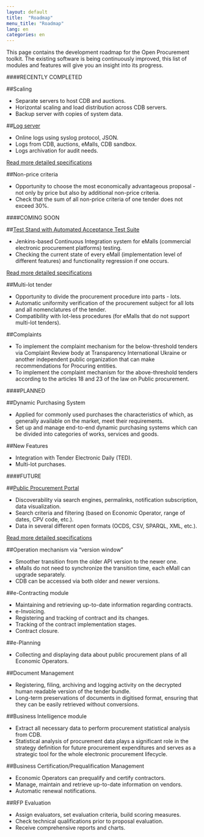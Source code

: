 ```yaml
---
layout: default
title:  "Roadmap"
menu_title: "Roadmap"
lang: en
categories: en
---
```


This page contains the development roadmap for the Open Procurement toolkit. The existing software is being continuously improved, this list of modules and features will give you an insight into its progress.

####RECENTLY COMPLETED

##Scaling
* Separate servers to host CDB and auctions.
* Horizontal scaling and load distribution across CDB servers.
* Backup server with copies of system data.

##[Log server](http://openprocurement.org/en/log-server.html)
* Online logs using syslog protocol, JSON.
* Logs from CDB, auctions, eMalls, CDB sandbox.
* Logs archivation for audit needs.

[Read more detailed specifications](http://openprocurement.org/en/log-server.html)

##Non-price criteria
* Opportunity to choose the most economically advantageous proposal - not only by price but also by additional non-price criteria.
* Check that the sum of all non-price criteria of one tender does not exceed 30%.

####COMING SOON

##[Test Stand with Automated Acceptance Test Suite](http://openprocurement.org/en/test-stand.html) 
* Jenkins-based Continuous Integration system for eMalls (commercial electronic procurement platforms) testing. 
* Checking the current state of every eMall (implementation level of different features) and functionality regression if one occurs.

[Read more detailed specifications](http://openprocurement.org/en/test-stand.html) 

##Multi-lot tender
* Opportunity to divide the procurement procedure into parts - lots.
* Automatic uniformity verification of the procurement subject for all lots and all nomenclatures of the tender.
* Compatibility with lot-less procedures (for eMalls that do not support multi-lot tenders).

##Complaints
* To implement the complaint mechanism for the below-threshold tenders via Complaint Review body at Transparency International Ukraine or another independent public organization that can make recommendations for Procuring entities.
* To implement the complaint mechanism for the above-threshold tenders according to the articles 18 and 23 of the law on Public procurement.

####PLANNED

##Dynamic Purchasing System
* Applied for commonly used purchases the characteristics of which, as generally available on the market, meet their requirements.
* Set up and manage end-to-end dynamic purchasing systems which can be divided into categories of works, services and goods. 

##New Features
* Integration with Tender Electronic Daily (TED).
* Multi-lot purchases.

####FUTURE

##[Public Procurement Portal](http://openprocurement.org/en/public-procurement-portal)
* Discoverability via search engines, permalinks, notification subscription, data visualization. 
* Search criteria and filtering (based on Economic Operator, range of dates, CPV code, etc.).
* Data in several different open formats (OCDS, CSV, SPARQL, XML, etc.).

[Read more detailed specifications](http://openprocurement.org/en/public-procurement-portal)

##Operation mechanism via “version window”
* Smoother transition from the older API version to the newer one. 
* eMalls do not need to synchronize the transition time, each eMall can upgrade separately.
* CDB can be accessed via both older and newer versions.

##e-Contracting module
* Maintaining and retrieving up-to-date information regarding contracts.
* e-Invoicing.
* Registering and tracking of contract and its changes.
* Tracking of the contract implementation stages.
* Contract closure.

##e-Planning 
* Collecting and displaying data about public procurement plans of all Economic Operators.

##Document Management
* Registering, filing, archiving and logging activity on the decrypted human readable version of the tender bundle.
* Long-term preservations of documents in digitised format, ensuring that they can be easily retrieved without conversions.

##Business Intelligence module
* Extract all necessary data to perform procurement statistical analysis from CDB.
* Statistical analysis of procurement data plays a significant role in the strategy definition for future procurement expenditures and serves as a strategic tool for the whole electronic procurement lifecycle.

##Business Certification/Prequalification Management
* Economic Operators can prequalify and certify contractors.
* Manage, maintain and retrieve up-to-date information on vendors.
* Automatic renewal notifications.

##RFP Evaluation
* Assign evaluators, set evaluation criteria, build scoring measures.
* Check technical qualifications prior to proposal evaluation.
* Receive comprehensive reports and charts.

